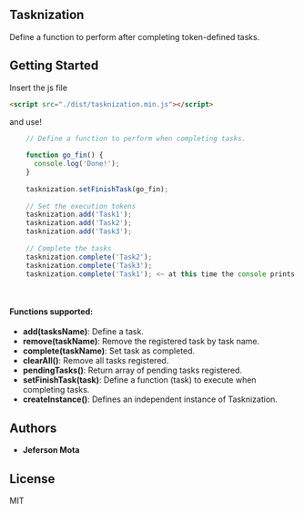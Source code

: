 ## Tasknization
Define a function to perform after completing token-defined tasks.

## Getting Started
Insert the js file

```html
<script src="./dist/tasknization.min.js"></script>
```

and use!

```javascript
    // Define a function to perform when completing tasks.
    
    function go_fin() {
      console.log('Done!');
    }
    
    tasknization.setFinishTask(go_fin);
    
    // Set the execution tokens
    tasknization.add('Task1');
    tasknization.add('Task2');
    tasknization.add('Task3');
    
    // Complete the tasks
    tasknization.complete('Task2');
    tasknization.complete('Task3');
    tasknization.complete('Task1'); <~ at this time the console prints "Done!"
    
    
```

#### Functions supported:
* **add(tasksName)**:       Define a task.
* **remove(taskName)**:     Remove the registered task by task name.
* **complete(taskName)**:   Set task as completed.
* **clearAll()**:           Remove all tasks registered.
* **pendingTasks()**:       Return array of pending tasks registered.
* **setFinishTask(task)**:  Define a function (task) to execute when completing tasks.
* **createInstance()**:     Defines an independent instance of Tasknization.


## Authors
* **Jeferson Mota** 

## License
MIT
